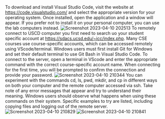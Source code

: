 To download and install Visual Studio Code, visit the website at https://code.visualstudio.com/ and select the appropriate version for your operating system. Once installed, open the application and a window will appear. If you prefer not to install it on your personal computer, you can use the lab computers instead.
![Screenshot 2023-04-10 202513](https://user-images.githubusercontent.com/130429260/231057946-88794aa8-08e8-44fa-aff7-060a405bc99f.png)
To remotely connect to USCD computer you first need to search uo your student specific account at https://sdacs.ucsd.edu/~icc/index.php. Many CSE courses use course-specific accounts, which can be accessed remotely using VScode/terminal. Windows users must first install Git for Windows and set their default terminal to use Git Bash in Visual Studio Code. To connect to the server, open a terminal in VScode and enter the appropriate command with the correct course-specific account name. When connecting for the first time, you will be prompted to confirm the connection and provide your password.
![Screenshot 2023-04-10 210344](https://user-images.githubusercontent.com/130429260/231057978-9996fc2b-32b6-4667-9e42-023737819122.png)
You can experiment with the commands cd, ls, pwd, mkdir, and cp in different ways on both your computer and the remote computer accessed via ssh. Take note of any error messages that appear and try to understand their meaning. Windows users should observe what happens when using these commands on their system. Specific examples to try are listed, including copying files and logging out of the remote server. 
![Screenshot 2023-04-10 210829](https://user-images.githubusercontent.com/130429260/231057986-85adc28e-c791-414a-9b18-9b728485289d.png)
![Screenshot 2023-04-10 210841](https://user-images.githubusercontent.com/130429260/231057999-f58d0281-abca-41cc-9b48-f951969604c6.png)

